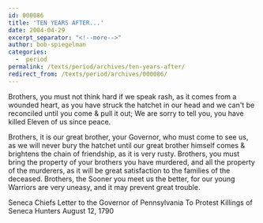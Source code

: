 ```yaml
---
id: 000086
title: 'TEN YEARS AFTER...'
date: 2004-04-29
excerpt_separator: "<!--more-->"
author: bob-spiegelman
categories:
  -  period
permalink: /texts/period/archives/ten-years-after/
redirect_from: /texts/period/archives/000086/
---
```


Brothers, you must not think hard if we speak rash, as it comes from a wounded heart, as you have struck the hatchet in our head and we can't be reconciled until you come & pull it out; We are sorry to tell you, you have killed Eleven of us since peace.

Brothers, it is our great brother, your Governor, who must come to see us, as we will never bury the hatchet until our great brother himself comes & brightens the chain of friendship, as it is very rusty. Brothers, you must bring the property of your brothers you have murdered, and all the property of the murderers, as it will be great satisfaction to the families of the deceased. Brothers, the Sooner you meet us the better, for our young Warriors are very uneasy, and it may prevent great trouble.

Seneca Chiefs
Letter to the Governor of Pennsylvania
To Protest Killings of Seneca Hunters
August 12, 1790
